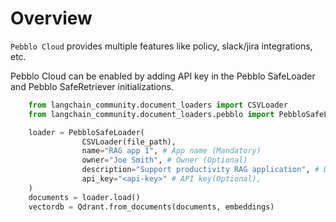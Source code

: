 # Overview

`Pebblo Cloud` provides multiple features like policy, slack/jira integrations, etc.

Pebblo Cloud can be enabled by adding API key in the Pebblo SafeLoader and Pebblo SafeRetriever initializations. 

```python
    from langchain_community.document_loaders import CSVLoader
    from langchain_community.document_loaders.pebblo import PebbloSafeLoader

    loader = PebbloSafeLoader(
                CSVLoader(file_path),
                name="RAG app 1", # App name (Mandatory)
                owner="Joe Smith", # Owner (Optional)
                description="Support productivity RAG application", # Description (Optional),
                api_key="<api-key>" # API key(Optional),
    )
    documents = loader.load()
    vectordb = Qdrant.from_documents(documents, embeddings)
```